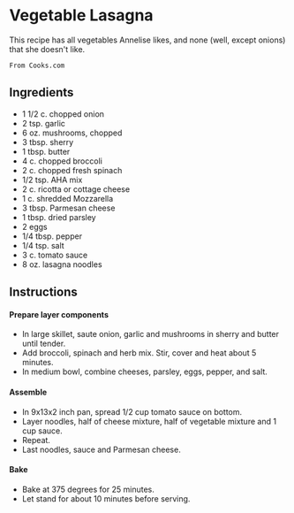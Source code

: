 # Vegetable Lasagna

This recipe has all vegetables Annelise likes, and none (well, except onions)
that she doesn't like.
```
From Cooks.com

```

## Ingredients

- 1 1/2 c. chopped onion
- 2 tsp. garlic
- 6 oz. mushrooms, chopped
- 3 tbsp. sherry
- 1 tbsp. butter
- 4 c. chopped broccoli
- 2 c. chopped fresh spinach
- 1/2 tsp. AHA mix
- 2 c. ricotta or cottage cheese
- 1 c. shredded Mozzarella
- 3 tbsp. Parmesan cheese
- 1 tbsp. dried parsley
- 2 eggs
- 1/4 tbsp. pepper
- 1/4 tsp. salt
- 3 c. tomato sauce
- 8 oz. lasagna noodles

## Instructions

#### Prepare layer components
- In large skillet, saute onion, garlic and mushrooms in sherry and butter until tender.
- Add broccoli, spinach and herb mix. Stir, cover and heat about 5 minutes.
- In medium bowl, combine cheeses, parsley, eggs, pepper, and salt.

#### Assemble
 - In 9x13x2 inch pan, spread 1/2 cup tomato sauce on bottom. 
 - Layer noodles, half of cheese mixture, half of vegetable mixture and 1 cup sauce. 
 - Repeat. 
 - Last noodles, sauce and Parmesan cheese. 
 
 #### Bake
 - Bake at 375 degrees for 25 minutes.
 - Let stand for about 10 minutes before serving.

